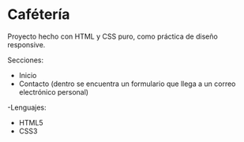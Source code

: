 # Cafétería

Proyecto hecho con HTML y CSS puro, como práctica de diseño responsive.

Secciones:
- Inicio
- Contacto (dentro se encuentra un formulario que llega a un correo electrónico personal)

-Lenguajes:
- HTML5
- CSS3

